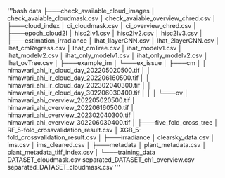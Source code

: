 '''bash
        data
        ├───check_available_cloud_images
        │       check_avaiable_cloudmask.csv
        │       check_avaiable_overview_chred.csv
        │
        ├───cloud_index
        │       ci_cloudmask.csv
        │       ci_overview_chred.csv
        │
        ├───epoch_cloud2I
        │       hisc2Iv1.csv
        │       hisc2Iv2.csv
        │       hisc2Iv3.csv
        │
        ├───estimation_irradiance
        │       Ihat_1layerCNN.csv
        │       Ihat_2layerCNN.csv
        │       Ihat_cmRegress.csv
        │       Ihat_cmTree.csv
        │       ihat_modelv1.csv
        │       ihat_modelv2.csv
        │       ihat_only_modelv1.csv
        │       ihat_only_modelv2.csv
        │       Ihat_ovTree.csv
        │
        ├───example_im
        │   └───ex_issue
        │       ├───cm
        │       │       himawari_ahi_ir_cloud_day_202205020500.tif
        │       │       himawari_ahi_ir_cloud_day_202206160500.tif
        │       │       himawari_ahi_ir_cloud_day_202302040300.tif
        │       │       himawari_ahi_ir_cloud_day_302206030400.tif
        │       │
        │       └───ov
        │               himawari_ahi_overview_202205020500.tif
        │               himawari_ahi_overview_202206160500.tif
        │               himawari_ahi_overview_202302040300.tif
        │               himawari_ahi_overview_302206030400.tif
        │
        ├───five_fold_cross_tree
        │       RF_5-fold_crossvalidation_result.csv
        │       XGB_5-fold_crossvalidation_result.csv
        │
        ├───irradiance
        │       clearsky_data.csv
        │       ims.csv
        │       ims_cleaned.csv
        │
        ├───metadata
        │       plant_metadata.csv
        │       plant_metadata_tiff_index.csv
        │
        └───training_data
                DATASET_cloudmask.csv
                separated_DATASET_ch1_overview.csv
                separated_DATASET_cloudmask.csv
'''
